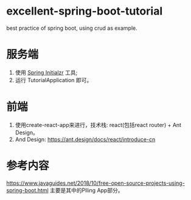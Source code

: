 # excellent-spring-boot-tutorial
best practice of spring boot, using crud as example.

# 服务端
1. 使用 [Spring Initialzr](https://start.spring.io/) 工具;
2. 运行 TutorialApplication 即可。

# 前端
1. 使用create-react-app来进行，技术栈: react(包括react router) + Ant Design。
2. And Design: https://ant.design/docs/react/introduce-cn




# 参考内容
https://www.javaguides.net/2018/10/free-open-source-projects-using-spring-boot.html
主要是其中的Plling App部分。
